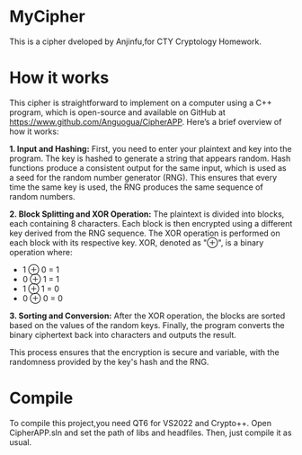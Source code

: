 # MyCipher
This is a cipher dveloped by Anjinfu,for CTY Cryptology Homework.
# How it works
This cipher is straightforward to implement on a computer using a C++ program, which is open-source and available on GitHub at https://www.github.com/Anguogua/CipherAPP. Here’s a brief overview of how it works:

**1. Input and Hashing:** First, you need to enter your plaintext and key into the program. The key is hashed to generate a string that appears random. Hash functions produce a consistent output for the same input, which is used as a seed for the random number generator (RNG). This ensures that every time the same key is used, the RNG produces the same sequence of random numbers.

**2. Block Splitting and XOR Operation:** The plaintext is divided into blocks, each containing 8 characters. Each block is then encrypted using a different key derived from the RNG sequence. The XOR operation is performed on each block with its respective key. XOR, denoted as "⊕", is a binary operation where:
   - 1 ⊕ 0 = 1
   - 0 ⊕ 1 = 1
   - 1 ⊕ 1 = 0
   - 0 ⊕ 0 = 0

**3. Sorting and Conversion:** After the XOR operation, the blocks are sorted based on the values of the random keys. Finally, the program converts the binary ciphertext back into characters and outputs the result.

This process ensures that the encryption is secure and variable, with the randomness provided by the key's hash and the RNG.

# Compile
To compile this project,you need QT6 for VS2022 and Crypto++. Open CipherAPP.sln and set the path of libs and headfiles. Then, just compile it as usual.
